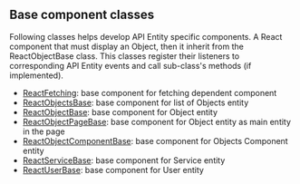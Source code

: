## Base component classes

Following classes helps develop API Entity specific components. A React component that must display an Object, then it
inherit from the ReactObjectBase class. This classes register their listeners to corresponding API Entity events and
call sub-class's methods (if implemented).

* [ReactFetching](../../../src/jcp-fe/components/base/ReactFetching.js): base component for fetching dependent component
* [ReactObjectsBase](../../../src/jcp-fe/components/base/ReactObjectsBase.js): base component for list of Objects entity
* [ReactObjectBase](../../../src/jcp-fe/components/base/ReactObjectBase.js): base component for Object entity
* [ReactObjectPageBase](../../../src/jcp-fe/components/base/ReactObjectPageBase.js): base component for Object entity as
  main entity in the page
* [ReactObjectComponentBase](../../../src/jcp-fe/components/base/ReactObjectComponentBase.js): base component for
  Objects Component entity
* [ReactServiceBase](../../../src/jcp-fe/components/base/ReactServiceBase.js): base component for Service entity
* [ReactUserBase](../../../src/jcp-fe/components/base/ReactUserBase.js): base component for User entity
